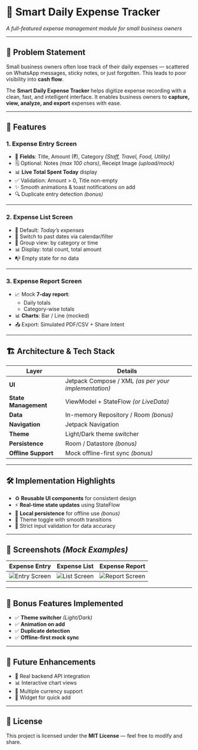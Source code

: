 # 📱 Smart Daily Expense Tracker  
*A full-featured expense management module for small business owners*

---

## 📜 Problem Statement
Small business owners often lose track of their daily expenses — scattered on WhatsApp messages, sticky notes, or just forgotten. This leads to poor visibility into **cash flow**.  

The **Smart Daily Expense Tracker** helps digitize expense recording with a clean, fast, and intelligent interface. It enables business owners to **capture, view, analyze, and export** expenses with ease.

---

## 🎯 Features

### **1. Expense Entry Screen**
- 📝 **Fields**: Title, Amount (₹), Category *(Staff, Travel, Food, Utility)*  
- 🗒 Optional: Notes *(max 100 chars)*, Receipt Image *(upload/mock)*  
- 📊 **Live Total Spent Today** display  
- ✅ Validation: Amount > 0, Title non-empty  
- ✨ Smooth animations & toast notifications on add  
- 🔍 Duplicate entry detection *(bonus)*  

---

### **2. Expense List Screen**
- 📅 Default: *Today’s expenses*  
- 🔄 Switch to past dates via calendar/filter  
- 📂 Group view: by category or time  
- 📊 Display: total count, total amount  
- 📭 Empty state for no data  

---

### **3. Expense Report Screen**
- 📈 Mock **7-day report**:
  - Daily totals
  - Category-wise totals  
- 📊 **Charts**: Bar / Line (mocked)  
- 📤 Export: Simulated PDF/CSV + Share Intent  

---

## 🏗️ Architecture & Tech Stack

| Layer | Details |
|-------|---------|
| **UI** | Jetpack Compose / XML *(as per your implementation)* |
| **State Management** | ViewModel + StateFlow *(or LiveData)* |
| **Data** | In-memory Repository / Room *(bonus)* |
| **Navigation** | Jetpack Navigation |
| **Theme** | Light/Dark theme switcher |
| **Persistence** | Room / Datastore *(bonus)* |
| **Offline Support** | Mock offline-first sync *(bonus)* |

---

## 🛠️ Implementation Highlights
- ♻ **Reusable UI components** for consistent design  
- ⚡ **Real-time state updates** using StateFlow  
- 💾 **Local persistence** for offline use *(bonus)*  
- 🎨 Theme toggle with smooth transitions  
- 🎯 Strict input validation for data accuracy  

---

## 📸 Screenshots *(Mock Examples)*

| Expense Entry | Expense List | Expense Report |
|---------------|--------------|----------------|
| ![Entry Screen](docs/entry.png) | ![List Screen](docs/list.png) | ![Report Screen](docs/report.png) |

---

## 🌟 Bonus Features Implemented
- ✅ **Theme switcher** *(Light/Dark)*  
- ✅ **Animation on add**  
- ✅ **Duplicate detection**  
- ✅ **Offline-first mock sync**  

---

## 📌 Future Enhancements
- 🔄 Real backend API integration  
- 📊 Interactive chart views  
- 📌 Multiple currency support  
- 📱 Widget for quick add  

---

## 📜 License
This project is licensed under the **MIT License** — feel free to modify and share.
